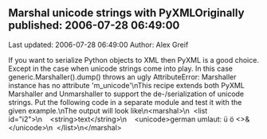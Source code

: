 ## Marshal unicode strings with PyXMLOriginally published: 2006-07-28 06:49:00 
Last updated: 2006-07-28 06:49:00 
Author: Alex Greif 
 
If you want to serialize Python objects to XML then PyXML is a good choice. Except in the case when unicode strings come into play. In this case generic.Marshaller().dump() throws an ugly AttributeError: Marshaller instance has no attribute 'm_unicode'\nThis recipe extends both PyXML Marshaller and Unmarshaller to support the de-/serialization of unicode strings. Put the following code in a separate module and test it with the given example.\nThe output will look like\n&lt;marshal&gt;\n&nbsp;&nbsp;&lt;list id="i2"&gt;\n&nbsp;&nbsp;&nbsp;&nbsp;&lt;string&gt;text&lt;/string&gt;\n&nbsp;&nbsp;&nbsp;&nbsp;&lt;unicode>german umlaut: ü ö <>&&lt;/unicode&gt;\n&nbsp;&nbsp;&lt;/list&gt;\n&lt;/marshal&gt;